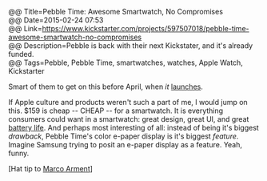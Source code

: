 @@ Title=Pebble Time: Awesome Smartwatch, No Compromises    
@@ Date=2015-02-24 07:53  
@@ Link=https://www.kickstarter.com/projects/597507018/pebble-time-awesome-smartwatch-no-compromises  
@@ Description=Pebble is back with their next Kickstater, and it's already funded.    
@@ Tags=Pebble, Pebble Time, smartwatches, watches, Apple Watch, Kickstarter  

Smart of them to get on this before April, when *it* [launches][9to5mac]. 

If Apple culture and products weren't such a part of me, I would jump on this. $159 is cheap -- CHEAP -- for a smartwatch. It is everything consumers could want in a smartwatch: great design, great UI, and great [battery life][daringfireball]. And perhaps most interesting of all: instead of being it's biggest *drawback*, Pebble Time's color e-paper display is it's biggest *feature*. Imagine Samsung trying to posit an e-paper display as a feature. Yeah, funny. 

[Hat tip to [Marco Arment][twitter]]

[9to5mac]: http://9to5mac.com/2015/01/27/apple-watch-ships-in-april/
[daringfireball]: http://daringfireball.net/linked/2015/02/23/mims-battery-life
[twitter]: https://twitter.com/marcoarment/status/570239973334622208
